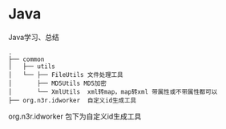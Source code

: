 # Java
Java学习、总结

```
.
├── common
│   ├── utils
│   └── ├── FileUtils 文件处理工具
│       ├── MD5Utils MD5加密
│       └── XmlUtils  xml转map，map转xml 带属性或不带属性都可以
├── org.n3r.idworker  自定义id生成工具

```

org.n3r.idworker 包下为自定义id生成工具
